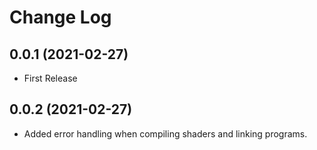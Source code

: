 Change Log
============

0.0.1 (2021-02-27)
-------------------
- First Release

0.0.2 (2021-02-27)
-------------------
- Added error handling when compiling shaders and linking programs.